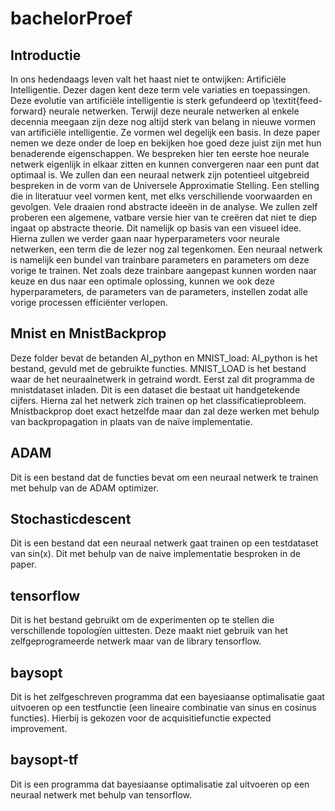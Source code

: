 # bachelorProef
## Introductie
In ons hedendaags leven valt het haast niet te ontwijken: Artificiële Intelligentie. Dezer dagen kent deze term vele variaties en toepassingen. Deze evolutie van artificiële intelligentie is sterk gefundeerd op \textit{feed-forward} neurale netwerken. Terwijl deze neurale netwerken al enkele decennia meegaan zijn deze nog altijd sterk van belang in nieuwe vormen van artificiële intelligentie. Ze vormen wel degelijk een basis. In deze paper nemen we deze onder de loep en bekijken hoe goed deze juist zijn met hun benaderende eigenschappen. We bespreken hier ten eerste hoe neurale netwerk eigenlijk in elkaar zitten en kunnen convergeren naar een punt dat optimaal is. We zullen dan een neuraal netwerk zijn potentieel uitgebreid bespreken in de vorm van de Universele Approximatie Stelling. Een stelling die in literatuur veel vormen kent, met elks verschillende voorwaarden en gevolgen. Vele draaien rond abstracte ideeën in de analyse. We zullen zelf proberen een algemene, vatbare versie hier van te creëren dat niet te diep ingaat op abstracte theorie. Dit namelijk op basis van een visueel idee. Hierna zullen we verder gaan naar hyperparameters voor neurale netwerken, een term die de lezer nog zal tegenkomen. Een neuraal netwerk is namelijk een bundel van trainbare parameters en parameters om deze vorige te trainen. Net zoals deze trainbare aangepast kunnen worden naar keuze en dus naar een optimale oplossing, kunnen we ook deze hyperparameters, de parameters van de parameters, instellen zodat alle vorige processen efficiënter verlopen.

## Mnist en MnistBackprop
Deze folder bevat de betanden AI_python en MNIST_load: AI_python is het bestand, gevuld met de gebruikte functies. MNIST_LOAD is het bestand waar de het neuraalnetwerk in getraind wordt. Eerst zal dit programma de mnistdataset inladen. Dit is een dataset die bestaat uit handgetekende cijfers. Hierna zal het netwerk zich trainen op het classificatieprobleem.
Mnistbackprop doet exact hetzelfde maar dan zal deze werken met behulp van backpropagation in plaats van de naïve implementatie.

## ADAM
Dit is een bestand dat de functies bevat om een neuraal netwerk te trainen met behulp van de ADAM optimizer.

## Stochasticdescent
Dit is een bestand dat een neuraal netwerk gaat trainen op een testdataset van sin(x). Dit met behulp van de naive implementatie besproken in de paper.

## tensorflow
Dit is het bestand gebruikt om de experimenten op te stellen die verschillende topologïen uittesten. Deze maakt niet gebruik van het zelfgeprogrameerde netwerk maar van de library tensorflow.

## baysopt
Dit is het zelfgeschreven programma dat een bayesiaanse optimalisatie gaat uitvoeren op een testfunctie (een lineaire combinatie van sinus en cosinus functies). Hierbij is gekozen voor de acquisitiefunctie expected improvement.

## baysopt-tf
Dit is een programma dat bayesiaanse optimalisatie zal uitvoeren op een neuraal netwerk met behulp van tensorflow.
